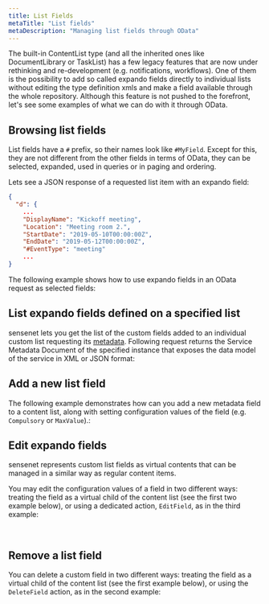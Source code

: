 ```yaml
---
title: List Fields
metaTitle: "List fields"
metaDescription: "Managing list fields through OData"
---
```


The built-in ContentList type (and all the inherited ones like DocumentLibrary or TaskList) has a few legacy features that are now under rethinking and re-development (e.g. notifications, workflows). One of them is the possibility to add so called expando fields directly to individual lists without editing the type definition xmls and make a field available through the whole repository. Although this feature is not pushed to the forefront, let's see some examples of what we can do with it through OData.

## Browsing list fields

List fields have a `#` prefix, so their names look like `#MyField`. Except for this, they are not different from the other fields in terms of OData, they can be selected, expanded, used in queries or in paging and ordering.

Lets see a JSON response of a requested list item with an expando field:

```json
{
  "d": {
    ...
    "DisplayName": "Kickoff meeting",
    "Location": "Meeting room 2.",
    "StartDate": "2019-05-10T00:00:00Z",
    "EndDate": "2019-05-12T00:00:00Z",
    "#EventType": "meeting"
    ...
}
```

The following example shows how to use expando fields in an OData request as selected fields:

<tab category="content-management" article="list-fields" example="selectByListField" />

## List expando fields defined on a specified list

sensenet lets you get the list of the custom fields added to an individual custom list requesting its [metadata](/api-docs/basic-concepts/metadata). Following request returns the Service Metadata Document of the specified instance that exposes the data model of the service in XML or JSON format:

<tab category="content-management" article="list-fields" example="metadata" />

## Add a new list field

The following example demonstrates how can you add a new metadata field to a content list, along with setting configuration values of the field (e.g. `Compulsory` or `MaxValue`).:

<tab category="content-management" article="list-fields" example="addField" />

## Edit expando fields

sensenet represents custom list fields as virtual contents that can be managed in a similar way as regular content items.

You may edit the configuration values of a field in two different ways: treating the field as a virtual child of the content list (see the first two example below), or using a dedicated action, `EditField`, as in the third example:

<tab category="content-management" article="list-fields" example="editFieldVirtualChildPatch" />
&nbsp;
<tab category="content-management" article="list-fields" example="editFieldVirtualChildPut" />
&nbsp;
<tab category="content-management" article="list-fields" example="editFieldWithAction" />

## Remove a list field

You can delete a custom field in two different ways: treating the field as a virtual child of the content list (see the first example below), or using the `DeleteField` action, as in the second example:

<tab category="content-management" article="list-fields" example="removeFieldVirtualChild" />
&nbsp;
<tab category="content-management" article="list-fields" example="removeFieldAction" />
